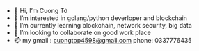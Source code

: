 - 👋 Hi, I’m Cuong Tờ
- 👀 I’m interested in golang/python deverloper and blockchain 
- 🌱 I’m currently learning blockchain, network security, big data
- 💞️ I’m looking to collaborate on good work place 
- 📫 my gmail : cuongtop4598@gmail.com  phone: 0337776435
